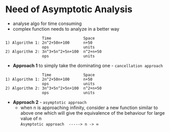 # Need of Asymptotic Analysis
- analyse algo for time consuming
- complex function needs to analyze in a better way
```           
                Time              Space
1) Algorithm 1: 2n^2+50n+100      n+50
                ops               units
2) Algorithm 2: 3n^3+5n^2+5n+100  n^2+n+50
                ops               units
```
- **Approach 1** to simply take the dominating one - `cancellation approach`
```           
                Time              Space
1) Algorithm 1: 2n^2+50n+100      n+50
                ops               units
2) Algorithm 2: 3n^3+5n^2+5n+100  n^2+n+50
                ops               units
```
- **Approach 2** - `asymptotic approach`
	- when n is approaching infinity, consider a new function similar to above one which will give the equivalence of the behaviour for large value of n        
  `Asymptotic approach  -----> n -> ∞`
